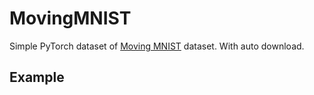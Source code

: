 # MovingMNIST

Simple PyTorch dataset of [Moving MNIST](http://www.cs.toronto.edu/~nitish/unsupervised_video/) dataset.
With auto download.

## Example

```

```
